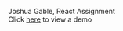 Joshua Gable, React Assignment
<br>
Click [here](https://jgable01.github.io/components/) to view a demo
